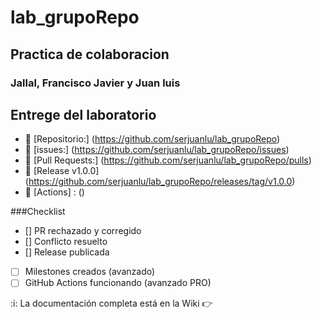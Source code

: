# lab_grupoRepo
## Practica de colaboracion
### Jallal, Francisco Javier y Juan luis


## Entrege del laboratorio

- :paperclip: [Repositorio:] (https://github.com/serjuanlu/lab_grupoRepo)
- :paperclip: [issues:] (https://github.com/serjuanlu/lab_grupoRepo/issues)
- :paperclip: [Pull  Requests:] (https://github.com/serjuanlu/lab_grupoRepo/pulls)
- :paperclip: [Release v1.0.0] (https://github.com/serjuanlu/lab_grupoRepo/releases/tag/v1.0.0)
- :paperclip: [Actions] : ()


###Checklist

- [] PR rechazado y corregido
- [] Conflicto resuelto
- [] Release publicada
- [ ] Milestones creados (avanzado)
- [ ] GitHub Actions funcionando (avanzado PRO)

:i: La documentación completa está en la Wiki
:point_right:
